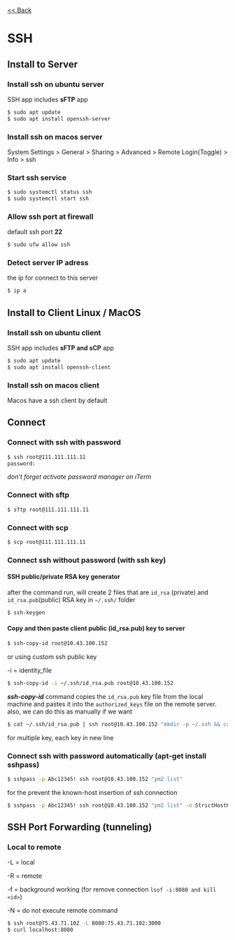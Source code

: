 [<< Back](README.md)

# SSH

## Install to Server
### Install ssh on ubuntu server
SSH app includes **sFTP** app

```bash
$ sudo apt update
$ sudo apt install openssh-server
```
### Install ssh on macos server
System Settings > General > Sharing > Advanced > Remote Login(Toggle) > Info > ssh 

### Start ssh service 
```bash
$ sudo systemctl status ssh
$ sudo systemctl start ssh
```
### Allow ssh port at firewall
default ssh port **22**
```bash
$ sudo ufw allow ssh
```
### Detect server IP adress
the ip for connect to this server

```bash
$ ip a
```

## Install to Client Linux / MacOS
### Install ssh on ubuntu client

SSH app includes **sFTP and sCP** app

```bash
$ sudo apt update
$ sudo apt install openssh-client
```
### Install ssh on macos client
Macos have a ssh client by default

## Connect 
### Connect with ssh with password
```bash
$ ssh root@111.111.111.11
password:
```

_don't forget activate password manager on iTerm_

### Connect with sftp 

```bash
$ sftp root@111.111.111.11
```
### Connect with scp 

```bash
$ scp root@111.111.111.11
```


### Connect ssh without password (with ssh key)

#### SSH public/private RSA key generator
after the command run, will create 2 files that are ```id_rsa``` (private) and ```id_rsa.pub```(public) RSA key in ```~/.ssh/``` folder

```bash
$ ssh-keygen
```

#### Copy and then paste client public (id_rsa.pub) key to server
```bash
$ ssh-copy-id root@10.43.100.152
```
or using custom ssh public key 

-i = identity_file

```bash
$ ssh-copy-id -i ~/.ssh/id_rsa.pub root@10.43.100.152
```
***ssh-copy-id*** command copies the ```id_rsa.pub``` key file from the local machine and pastes it into the ```authorized_keys``` file on the remote server. also, we can do this as manually if we want

```bash
$ cat ~/.ssh/id_rsa.pub | ssh root@10.43.100.152 "mkdir -p ~/.ssh && cat >> ~/.ssh/authorized_keys"
```
for multiple key, each key in new line 

### Connect ssh with password automatically (apt-get install sshpass)
```bash
$ sshpass -p Abc12345! ssh root@10.43.100.152 "pm2 list"
```

for the prevent the known-host insertion of ssh connection

```bash 
$ sshpass -p Abc12345! ssh root@10.43.100.152 "pm2 list" -o StrictHostKeyChecking=no
```

## SSH Port Forwarding (tunneling)

### Local to remote 
-L = local

-R = remote

-f = background working (for remove connection ```lsof -i:8080 and kill <id>```)

-N = do not execute remote command

```bash
$ ssh root@75.43.71.102 -L 8080:75.43.71.102:3000
$ curl localhost:8080
```



